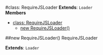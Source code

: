 <a name="RequireJSLoader"></a>
#class: RequireJSLoader
**Extends**: `Loader`  
**Members**

* [class: RequireJSLoader](#RequireJSLoader)
  * [new RequireJSLoader()](#new_RequireJSLoader)

<a name="new_RequireJSLoader"></a>
##new RequireJSLoader()
RequireJSLoader

**Extends**: `Loader`  

